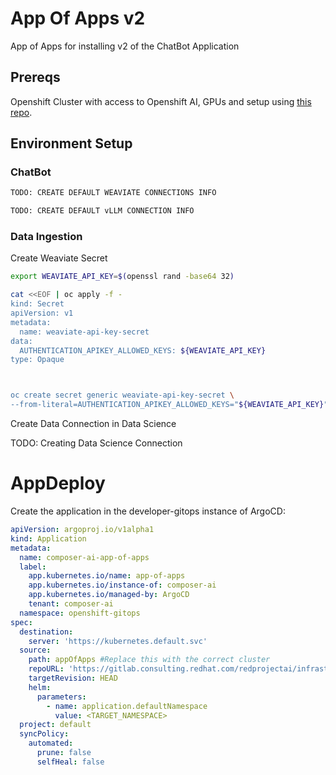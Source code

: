 # App Of Apps v2

App of Apps for installing v2 of the ChatBot Application

## Prereqs

Openshift Cluster with access to Openshift AI, GPUs and setup using [this repo](https://gitlab.consulting.redhat.com/redprojectai/infrastructure/day2-operations).

## Environment Setup

### ChatBot

```sh
TODO: CREATE DEFAULT WEAVIATE CONNECTIONS INFO

TODO: CREATE DEFAULT vLLM CONNECTION INFO
```

### Data Ingestion

Create Weaviate Secret

```sh
export WEAVIATE_API_KEY=$(openssl rand -base64 32)

cat <<EOF | oc apply -f -
kind: Secret
apiVersion: v1
metadata:
  name: weaviate-api-key-secret
data:
  AUTHENTICATION_APIKEY_ALLOWED_KEYS: ${WEAVIATE_API_KEY}
type: Opaque



oc create secret generic weaviate-api-key-secret \
--from-literal=AUTHENTICATION_APIKEY_ALLOWED_KEYS="${WEAVIATE_API_KEY}"

```

Create Data Connection in Data Science

TODO: Creating Data Science Connection

# AppDeploy

Create the application in the developer-gitops instance of ArgoCD:

```yaml
apiVersion: argoproj.io/v1alpha1
kind: Application
metadata:
  name: composer-ai-app-of-apps
  label:
    app.kubernetes.io/name: app-of-apps
    app.kubernetes.io/instance-of: composer-ai
    app.kubernetes.io/managed-by: ArgoCD
    tenant: composer-ai
  namespace: openshift-gitops
spec:
  destination:
    server: 'https://kubernetes.default.svc'
  source:
    path: appOfApps #Replace this with the correct cluster
    repoURL: 'https://gitlab.consulting.redhat.com/redprojectai/infrastructure/appdeploy-v2.git' #Replace this with your forked cluster
    targetRevision: HEAD
    helm:
      parameters:
        - name: application.defaultNamespace
          value: <TARGET_NAMESPACE>
  project: default
  syncPolicy:
    automated:
      prune: false
      selfHeal: false
```
